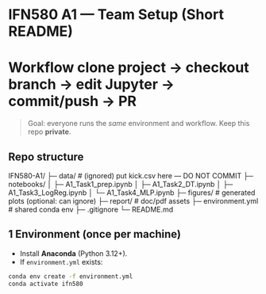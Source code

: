 # IFN580 A1 — Team Setup (Short README)
# Workflow clone project → checkout branch → edit Jupyter → commit/push → PR

> Goal: everyone runs the *same* environment and workflow. Keep this repo **private**.

## Repo structure
IFN580-A1/
├─ data/            # (ignored) put kick.csv here — DO NOT COMMIT
├─ notebooks/
│  ├─ A1_Task1_prep.ipynb
│  ├─ A1_Task2_DT.ipynb
│  ├─ A1_Task3_LogReg.ipynb
│  └─ A1_Task4_MLP.ipynb
├─ figures/         # generated plots (optional: can ignore)
├─ report/          # doc/pdf assets
├─ environment.yml  # shared conda env
├─ .gitignore
└─ README.md

## 1 Environment (once per machine)
- Install **Anaconda** (Python 3.12+).
- If `environment.yml` exists:
```bash
conda env create -f environment.yml
conda activate ifn580
